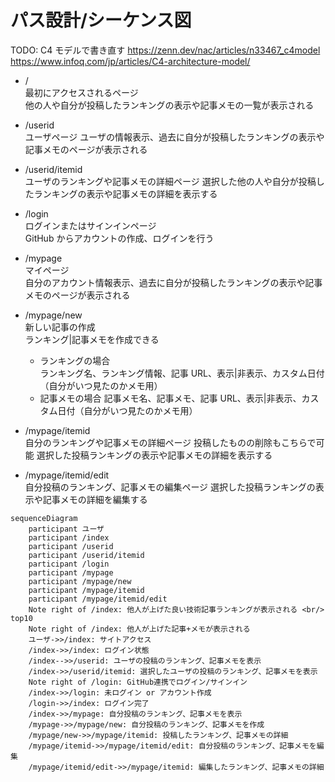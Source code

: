 # パス設計/シーケンス図

TODO: C4 モデルで書き直す
https://zenn.dev/nac/articles/n33467_c4model
https://www.infoq.com/jp/articles/C4-architecture-model/

- /  
  最初にアクセスされるページ  
  他の人や自分が投稿したランキングの表示や記事メモの一覧が表示される

- /userid  
  ユーザページ
  ユーザの情報表示、過去に自分が投稿したランキングの表示や記事メモのページが表示される

- /userid/itemid  
  ユーザのランキングや記事メモの詳細ページ
  選択した他の人や自分が投稿したランキングの表示や記事メモの詳細を表示する

- /login  
  ログインまたはサインインページ  
  GitHub からアカウントの作成、ログインを行う

- /mypage  
  マイページ  
  自分のアカウント情報表示、過去に自分が投稿したランキングの表示や記事メモのページが表示される

- /mypage/new  
  新しい記事の作成  
  ランキング|記事メモを作成できる

  - ランキングの場合  
    ランキング名、ランキング情報、記事 URL、表示|非表示、カスタム日付（自分がいつ見たのかメモ用）
  - 記事メモの場合
    記事メモ名、記事メモ、記事 URL、表示|非表示、カスタム日付（自分がいつ見たのかメモ用）

- /mypage/itemid  
  自分のランキングや記事メモの詳細ページ
  投稿したものの削除もこちらで可能
  選択した投稿ランキングの表示や記事メモの詳細を表示する

- /mypage/itemid/edit  
  自分投稿のランキング、記事メモの編集ページ
  選択した投稿ランキングの表示や記事メモの詳細を編集する

```mermaid
sequenceDiagram
    participant ユーザ
    participant /index
    participant /userid
    participant /userid/itemid
    participant /login
    participant /mypage
    participant /mypage/new
    participant /mypage/itemid
    participant /mypage/itemid/edit
    Note right of /index: 他人が上げた良い技術記事ランキングが表示される <br/> top10
    Note right of /index: 他人が上げた記事+メモが表示される
    ユーザ->>/index: サイトアクセス
    /index->>/index: ログイン状態
    /index-->>/userid: ユーザの投稿のランキング、記事メモを表示
    /index->>/userid/itemid: 選択したユーザの投稿のランキング、記事メモを表示
    Note right of /login: GitHub連携でログイン/サインイン
    /index->>/login: 未ログイン or アカウント作成
    /login->>/index: ログイン完了
    /index->>/mypage: 自分投稿のランキング、記事メモを表示
    /mypage->>/mypage/new: 自分投稿のランキング、記事メモを作成
    /mypage/new->>/mypage/itemid: 投稿したランキング、記事メモの詳細
    /mypage/itemid->>/mypage/itemid/edit: 自分投稿のランキング、記事メモを編集
    /mypage/itemid/edit->>/mypage/itemid: 編集したランキング、記事メモの詳細
```
